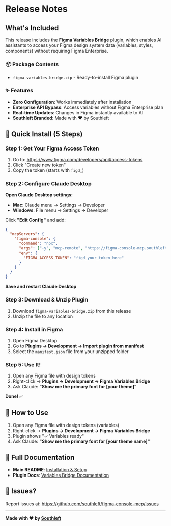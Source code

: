# Release Notes

## What's Included

This release includes the **Figma Variables Bridge** plugin, which enables AI assistants to access your Figma design system data (variables, styles, components) without requiring Figma Enterprise.

### 📦 Package Contents

- `figma-variables-bridge.zip` - Ready-to-install Figma plugin

### ✨ Features

- **Zero Configuration**: Works immediately after installation
- **Enterprise API Bypass**: Access variables without Figma Enterprise plan
- **Real-time Updates**: Changes in Figma instantly available to AI
- **Southleft Branded**: Made with ❤️ by Southleft

## 🚀 Quick Install (5 Steps)

### Step 1: Get Your Figma Access Token

1. Go to: https://www.figma.com/developers/api#access-tokens
2. Click "Create new token"
3. Copy the token (starts with `figd_`)

### Step 2: Configure Claude Desktop

**Open Claude Desktop settings:**
- **Mac**: Claude menu → Settings → Developer
- **Windows**: File menu → Settings → Developer

Click **"Edit Config"** and add:

```json
{
  "mcpServers": {
    "figma-console": {
      "command": "npx",
      "args": ["-y", "mcp-remote", "https://figma-console-mcp.southleft.com/sse"],
      "env": {
        "FIGMA_ACCESS_TOKEN": "figd_your_token_here"
      }
    }
  }
}
```

**Save and restart Claude Desktop**

### Step 3: Download & Unzip Plugin

1. Download `figma-variables-bridge.zip` from this release
2. Unzip the file to any location

### Step 4: Install in Figma

1. Open Figma Desktop
2. Go to **Plugins → Development → Import plugin from manifest**
3. Select the `manifest.json` file from your unzipped folder

### Step 5: Use It!

1. Open any Figma file with design tokens
2. Right-click → **Plugins → Development → Figma Variables Bridge**
3. Ask Claude: **"Show me the primary font for [your theme]"**

**Done!** ✅

## 🎯 How to Use

1. Open any Figma file with design tokens (variables)
2. Right-click → **Plugins → Development → Figma Variables Bridge**
3. Plugin shows "✓ Variables ready"
4. Ask Claude: **"Show me the primary font for [your theme name]"**

## 📖 Full Documentation

- **Main README**: [Installation & Setup](https://github.com/southleft/figma-console-mcp)
- **Plugin Docs**: [Variables Bridge Documentation](https://github.com/southleft/figma-console-mcp/blob/main/figma-variables-bridge/README.md)

## 🐛 Issues?

Report issues at: https://github.com/southleft/figma-console-mcp/issues

---

**Made with ❤️ by [Southleft](https://southleft.com)**
